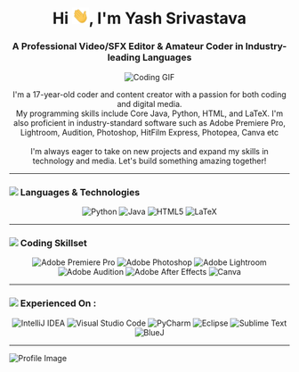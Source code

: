 <h1 align="center">Hi <img src="https://github.com/kotisyamala/kotisyamala/blob/master/images/hi.gif" width="30px"/>, I'm Yash Srivastava</h1>
<h3 align="center">A Professional Video/SFX Editor & Amateur Coder in Industry-leading Languages</h3>

<p align="center">
  <img width="200" src="https://media1.giphy.com/media/v1.Y2lkPTc5MGI3NjExNjFhNXYyb2Zrcmh6ZGQzOG84MGhuM2gzN3ZkdnNzbGl0Z3ZpanE4OSZlcD12MV9pbnRlcm5hbF9naWZfYnlfaWQmY3Q9cw/UCQ5LookOT2ufbsGiT/giphy.webp" alt="Coding GIF"/>
</p>

<div align="center">
  <p style="max-width: 700px; text-align: center;">
    I'm a 17-year-old coder and content creator with a passion for both coding and digital media. 
    <br>
    My programming skills include Core Java, Python, HTML, and LaTeX. I'm also proficient in industry-standard software such as Adobe Premiere Pro, Lightroom, Audition, Photoshop, HitFilm Express, Photopea, Canva etc
    <br><br>
    I'm always eager to take on new projects and expand my skills in technology and media. Let's build something amazing together!
  </p>
</div>


---
<h3 align="left"><img src="https://user-images.githubusercontent.com/74038190/216122028-c05b52fb-983e-4ee8-8811-6f30cd9ea5d5.png" width="30px"/> Languages & Technologies</h3>
<p align="center">
  <img src="https://img.shields.io/badge/python-3670A0?logo=python&logoColor=ffdd54" alt="Python"/>
  <img src="https://img.shields.io/badge/java-%23ED8B00.svg?logo=java&logoColor=white" alt="Java"/>
  <img src="https://img.shields.io/badge/HTML5-E34F26?style=flat&logo=html5&logoColor=white" alt="HTML5"/>
  <img src="https://img.shields.io/badge/latex-%23008080.svg?logo=latex&logoColor=white" alt="LaTeX"/>
</p>

---
<h3 align="left"><img src="https://user-images.githubusercontent.com/74038190/216122041-518ac897-8d92-4c6b-9b3f-ca01dcaf38ee.png" width="30px"/> Coding Skillset</h3>


<p align="center">
  <img src="https://github.com/user-attachments/assets/756f08f9-b4b8-47d3-ac12-3e187a162c57" alt="Adobe Premiere Pro" width="42"/>
  <img src="https://github.com/user-attachments/assets/45e3b0b8-3165-4cdf-9cac-91109addeb13" alt="Adobe Photoshop" width="42"/>
  <img src="https://github.com/user-attachments/assets/6712a60b-570e-4661-9046-ba2cb10e63b5" alt="Adobe Lightroom" width="42"/>
  <img src="https://github.com/user-attachments/assets/9a3d32bb-04fc-4710-be25-65f5457d1bae" alt="Adobe Audition" width="42"/>
  <img src="https://github.com/user-attachments/assets/31556783-721c-4806-a721-08f719259047" alt="Adobe After Effects" width="42"/>
  <img src="https://github.com/user-attachments/assets/66535a61-8271-4325-ba6b-4817361a6af8" alt="Canva" width="40"/>
</p>

</p>

---

<h3 align="left"><img src="https://user-images.githubusercontent.com/74038190/212284087-bbe7e430-757e-4901-90bf-4cd2ce3e1852.gif" width="30px"/> Experienced On :</h3>

<p align="center">
  <img src="https://github.com/user-attachments/assets/204ef0ec-fc08-46a4-a0eb-b493854ecab2" alt="IntelliJ IDEA" width="42"/>
  <img src="https://github.com/user-attachments/assets/d793b036-c9b0-4c31-996f-e5411c2c64a1" alt="Visual Studio Code" width="42"/>
  <img src="https://github.com/user-attachments/assets/bf612798-73c2-40ca-8b7c-030b84840f3d" alt="PyCharm" width="42"/>
  <img src="https://github.com/user-attachments/assets/d39df8a6-84fa-4314-8086-12baae56b904" alt="Eclipse" width="42"/>
  <img src="https://github.com/user-attachments/assets/4a44968f-8a21-4d57-a49e-41aa8ff82d20" alt="Sublime Text" width="42"/>
  <img src="https://github.com/user-attachments/assets/5ac1e49f-c5c6-423d-9419-22d22ad27877" alt="BlueJ" width="40"/>
</p>

---
![Profile Image](https://github.com/user-attachments/assets/7937b375-4de0-43b3-9dd3-84974459a40b)
